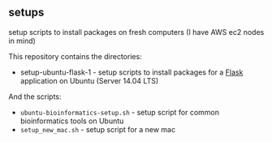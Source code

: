 ## setups
setup scripts to install packages on fresh computers (I have AWS ec2 nodes in mind)

This repository contains the directories:

- setup-ubuntu-flask-1 - setup scripts to install packages for a [Flask](http://flask.pocoo.org) application on Ubuntu (Server 14.04 LTS)

And the scripts:

- `ubuntu-bioinformatics-setup.sh` - setup script for common bioinformatics tools on Ubuntu
- `setup_new_mac.sh` - setup script for a new mac
